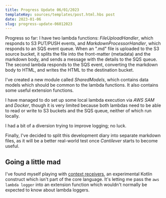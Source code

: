 ```yaml
---
title: Progress Update 06/01/2023
templateKey: sources/templates/post.html.hbs post
date: 2023-01-06
slug: progress-update-06012023
---
```

Progress so far: I have two lambda functions: *FileUploadHandler*, which responds to S3 PUT/PUSH events, and *MarkdownProcessorHandler*, which responds to an SQS event queue. When an ".md" file is uploaded to the S3 source bucket, it splits the file into the front-matter (metadata) and the markdown body, and sends a message with the details to the SQS queue. The second lambda responds to the SQS event, converting the markdown body to HTML, and writes the HTML to the destination bucket.

I've created a new module called *SharedModels*, which contains data models which should be common to the lambda functions. It also contains some useful extension functions.

I have managed to do set up some local lambda execution via _AWS SAM_ and _Docker_, though it is very limited because both lambdas need to be able to read or write to S3 buckets and the SQS queue, neither of which run locally.

I had a bit of a diversion trying to improve logging; no luck.

Finally, I've decided to split this development diary into separate markdown files, as it will be a better real-world test once *Cantilever* starts to become useful.

## Going a little mad

I've found myself playing with [context receivers](https://github.com/Kotlin/KEEP/blob/master/proposals/context-receivers.md), an experimental Kotlin construct which isn't part of the core  language. It's letting me pass the `aws lambda logger` into an extension function which wouldn't normally be expected to know about lambda loggers.
